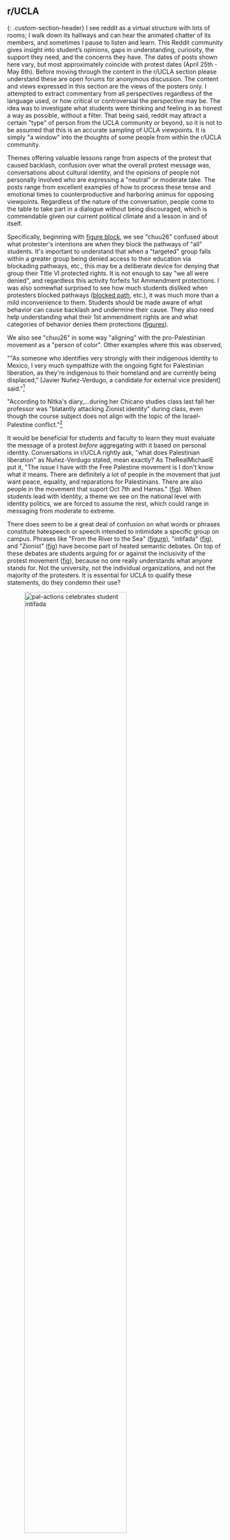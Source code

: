 
## r/UCLA 
{: .custom-section-header}
I see reddit as a virtual structure with lots of rooms; I walk down its hallways and can hear the animated chatter of its members, and sometimes I pause to listen and learn. 
This Reddit community gives insight into student’s opinions, gaps in understanding, curiosity, the support they need, and the concerns they have. The dates of posts shown here vary, but most approximately coincide with protest 
dates (April 25th - May 6th). Before moving through the content in the r/UCLA section please understand these are open forums for anonymous discussion. The content and views expressed in this section are the 
views of the posters only. I attempted to extract commentary from all perspectives regardless of the language used, or how critical or controversial the perspective may be. The idea was to investigate what students were thinking
and feeling in as honest a way as possible, without a filter. That being said, reddit may attract a certain "type" of person from the UCLA community or beyond, so it is not to be assumed that this is an accurate sampling of UCLA viewpoints. 
It is simply "a window" into the thoughts of some people from within the r/UCLA community. 

Themes offering valuable lessons range from aspects of the protest that caused backlash, confusion over what the overall protest message was, conversations about cultural identity, and the opinions of people
not personally involved who are expressing a "neutral" or moderate take. The posts range from excellent examples of how to process these tense and emotional times to counterproductive and harboring animus 
for opposing viewpoints. Regardless of the nature of the conversation, people come to the table to take part in a dialogue without being discouraged, which is commendable given our current political climate and a lesson in and of itself.

Specifically, beginning with [figure block](##fig:backlash-1), we see "chuu26" confused about what protester's intentions are when they block the pathways of "all" students. It's important to understand that when a "targeted" group falls
within a greater group being denied access to their education via blockading pathways, etc., this may be a deliberate device for denying that group their Title VI protected rights. It is not enough to say "we all were denied", and regardless 
this activity forfeits 1st Ammendment protections. I was also somewhat surprised to see how much students disliked when protesters blocked pathways ([blocked path](##fig:backlash-2), etc.), it was much more than a mild inconvenience to them. Students
should be made aware of what behavior can cause backlash and undermine their cause. They also need help understanding what their 1st ammendment rights are and what categories of behavior denies them protections ([figures](##fig:1st-Ammendment-1)).

We also see "chuu26" in some way "aligning" with the pro-Palestinian movement as a "person of color". Other examples where this was observed, 

""As someone who identifies very strongly with their indigenous identity to Mexico, I very much sympathize with the ongoing fight for Palestinian liberation, as they're indigenous to their homeland and are currently being displaced," 
[Javier Nuñez-Verdugo, a candidate for external vice president] said."[^44]
 
"According to Nitka's diary,...during her Chicano studies class last fall her professor was "blatantly attacking Zionist identity" during class, even though the course subject does not align with the topic of the Israel-Palestine conflict."[^43]


It would be beneficial for students and faculty to learn they must evaluate the message of a protest *before* aggregating with it based on personal identity. Conversations in r/UCLA rightly ask, "what does Palestinian liberation" as 
Nuñez-Verdugo stated, mean exactly? As TheRealMichaelE put it, "The issue I have with the Free Palestine movement is I don't know what it means. There are definitely a lot of people in the movement that just want peace, equality, and reparations
for Palestinians. There are also people in the movement that suport Oct 7th and Hamas." ([fig](##fig:confusion-over-the-message-of-the-movement-1)). When students lead with identity, a theme we see on the national level with identity politics, we
are forced to assume the rest, which could range in messaging from moderate to extreme. 

There does seem to be a great deal of confusion on what words or phrases constitute hatespeech or speech intended to intimidate a specific group on campus. Phrases like "From the River to the Sea" ([figure](##fig:backlash-3)), 
"intifada" ([fig](##fig:confusion-over-the-message-of-the-movement-8)), and "Zionist" ([fig](##fig:debating-zionism-4)) have become part of heated semantic debates. On top of these debates are students arguing for or against the 
inclusivity of the protest movement ([fig](##fig:confusion-over-the-message-of-the-movement-2)), because no one really understands what anyone stands for. Not the university, not the individual organizations, and not the majority of 
the protesters. It is essential for UCLA to qualify these statements, do they condemn their use? 

<figure id="fig:pal-actionus">
  <a href="https://www.instagram.com/p/C6fXL84tjsX/?hl=en">
    <img src="/images/2024-05-20/reactions-other/sjp-student-intifada.png" 
     alt="pal-actions celebrates student intifada" style="width: 75%; height: auto;">
  </a>
  <figcaption>
    Figure 1: Palestine Action US celebrates the student intifada
  </figcaption>
</figure>

""I couldn't believe that my faculty colleagues wanted to criminalize terms like 'intifada.' They wanted to ban the wearing of the keffiyeh," Roy said. "We don't have to agree. We should not agree intellectually or ideologically or 
politically. That is not the point of university life. But we should not be in the business … of criminalizing the viewpoints we disagree with.""[^144]

In [figure](##fig:polarized-debate-6) "BurgersAndRootbeer" states, "Edit" btw intifada just means uprising against the ocupation it doesn't mean to "kill all Jews" like what some people believe. It's an Arabic word that literally means
"to shake off"". 

What we see in the above [figure](##fig:pal-actionus) and quotes are non-affiliated organizations, students and faculty trying to moderate the conversation around language. I have had a Jewish recent graduate personally tell me she heard 
chants of "from the river to the sea" when she went to the protest to see everything going on. She went on to say that it was "okay" and "understandable" to her. From what I've read on Instagram ([fig](##fig:cac-instagram-post-2), 
[fig](##fig:sjp-insta-letter-regents-1), [fig](##fig:sjp-insta-letter-regents-2)), r/UCLA ([fig](##fig:confusion-over-the-message-of-the-movement-8), [fig](##fig:backlash-3 ), 
[fig](##fig:confusion-over-the-message-of-the-movement-3)), the Daily Bruin[^146], and what I heard directly from a member of the UCLA community, these chants, wording, and phrases are appearing everywhere in the daily lives of Bruins.
Based on the various channels of delivery I would say that qualifies as *pervasive*, and given the number of reactions from Bruins and posts I've observed, that qualifies as happening *repeatedly*. 

“Bella Brannon, the student president of Hillel at UCLA, said she has seen a swastika carved into a tree on campus and experienced people making comments that perpetuate antisemitic stereotypes during meetings.”[^145]

“Seeing so many students not being able to conceptualize that what they’re saying is antisemitic and is wrong is tough,” Brannon said.[^145]

The above quotes come from a Bruin article published on Nov 19th. So it is known that tactics involving the harassment and intimidation of Jewish students have been going on for a long time. What's worse is, because these phrases go 
unqualified, students are left isolated and alone to process their meaning or the intentions behind the words. The unqualification itself lends to the pervasiveness, where students who are naive or have good intentions may not
understand the consequences of their use. The result is, those who are "hurt" by the words are either forced to succumb to them by peer pressure or they're left feeling like they have to hide their feelings to avoid backlash. 
When these instances of congnitive and emotional dissonance are happening not just online and during protests, but "during meetings", this immediately points to clear Title VI violations.

The administration's failing to offer any guidance or opinion on the conflict has caused problems spanning the political spectrum. *Especially* now, to ignore the concerning rise in the Palestinian civilian death toll is a failure in rhetoric,

“What I would like to see in the administration and what I think the administration will ever do is not the same,” they said. “I just hoped from the beginning for just a general statement of, 
‘Any acts of hate or violence toward anybody will not be tolerated.’”[^147]

"The Palestinian student said they were disappointed that an Oct. 13 statement by the chancellor described the Oct. 7 attack as a “grievous act of malice and hate” against Israelis but Palestinian deaths as “loss of life,” as the tonal shift
emphasizes the violence against Israelis over Palestinians. They added that they feel the administration is at least in part to blame for inciting violence on campus because it has seemed to support Jewish students in its statements more than 
Palestinian students."[^147]

The sentiments of the Bruin above are further supported by [fig](##fig:anti-Muslim-6) and [fig](##fig:anti-Muslim-3). It is clear by the repeated concerns of these students that their grievences are going unaddressed. In full context, 
this is an extremely nuanced, emotional, and personal issue for anyone directly involved. Time, care, and feedback should be involved in better representing all UCLA communitites during these times. Perhaps releasing
statements that have been "pre-approved" by all interested party representatives would lead to a more inclusive environment, students with less stress and anxiety, and a student body with greater appreciation for their administration. 

## USAC Involvement 
{: .custom-section-header}

On 5/7 the Daily Bruin wrote,
"The Undergraduate Students Association Council passed a resolution Tuesday night calling for the resignation of
Chancellor Gene Block if he does not meet the demands of the Palestine solidarity encampment."[^42]

"By a 10-3 vote, the council voted to pass the “Resolution Calling for the Immediate Resignation of Chancellor Gene Block 
if He Does Not Meet PSE Divestment Demands, Grant Amnesty to Affected Students, and Waive Medical Bills of Those Hospitalized.” 
Cultural Affairs commissioner Alicia Verdugo sponsored the resolution – which passed following a tense debate – with international 
student representative Adam Tfayli and general representative Jonathan Valenzuela Mejia as co-sponsors."[^42]

Regardless of what the demands are, should a student governing body that is funded and elected by all students be taking part in these resolutions? If 
the best course of action is for the voting students to hold those that don't represent them accountable, then I have to ask whether a USAC organization commissioner (CAC)
that partakes the display of antisemitic imagery on the public facing account of the organization should be permitted to sponsor such resolutions? The imagery on CAC's instagram
website shows a clear bias against Jewish students and the activity of this commissioner should be called into question. 

Minutes and officer reports from USAC dated May 21st can be found here.[^148][^149]

<figure id="fig:cac-may-statement">
  <a href="https://www.instagram.com/p/C66oU8uR3FI/?img_index=1">
    <img src="/images/2024-05-20/reactions-other/cac-harassment-statement.png" 
     alt="cac-harassment-statement" style="width: 90%; height: auto;">
  </a>
  <figcaption>
    Figure 1: CAC comments on the protest events
  </figcaption>
</figure>

The above statement by the CAC dated May 13th notably states that "the Cultural Afairs Commission has, is, and forever will be an organization that stands with the collective liberation for all marginalized communities." From my observations, 
the CAC finds the promotion of "marginalized" communities to be synonymous with the bullying and harassment of the Jewish community. It finds the promotion of one to be mutually exclusive with the *inclusion* and *representation* of another. 
Most worrisome are comments such as "incredible statement. taught me a lot. thank you for carefully putting this together, all the resources, and the excellent example you have set." If we're being honest, 
what example have they set? And is it consistent with the mission statement ([fig](##fig:cac-org-website)) of a USAC organization that's been operating on behalf of UCLA students for more than 50 years?




[^42]:[USAC passes resolution calling for UCLA Chancellor Gene Block’s resignation](https://dailybruin.com/2024/05/07/usac-passes-resolution-calling-for-ucla-chancellor-gene-blocks-resignation)
[^43]:[UCLA student sues univeristy over alleged tolerance of campus "terrorists"](https://www.nbclosangeles.com/local-2/ucla-student-sues-university-over-alleged-tolerance-of-campus-terrorists/3411811/?_osource=SocialFlowTwt_LABrand)
[^44]:[USAC Candidates Participate in Protest Encampment](https://dailybruin.com/2024/04/29/candidates-in-upcoming-usac-elections-participate-in-solidarity-encampment))
[^144]:[Faculty talk about protest movement](https://dailybruin.com/2024/04/27/faculty-express-support-for-ongoing-solidarity-encampment-academic-freedom)
[^145]:[Jewish students express concern over antisemitism on campus](https://dailybruin.com/2023/11/19/jewish-students-express-concern-over-antisemitism-on-ucla-campus)
[^146]:[400 gathered with UC Divest Coalition and Students for Justice in Palestine at UCLA](https://dailybruin.com/2024/04/25/pro-palestine-encampment-features-teach-ins-speeches-as-counterprotesters-respond)
[^147]:[Students voice worries over islamophobia on campus](https://dailybruin.com/2023/11/19/students-voice-worries-over-islamophobia-on-ucla-campus)
[^148]:[USAC minutes](https://static1.squarespace.com/static/6508fc8793db9d26ceab8952/t/664807e1c1c8945ac03764df/1715996641838/5_21_2024+USAC+AGENDA.pdf)
[^149]:[CAC 2023-2024 officer report](https://docs.google.com/document/d/1n_IjZrzQqCUnrS5I2NzZk2J1qLFOKOD73GBnAmqByHE/edit)